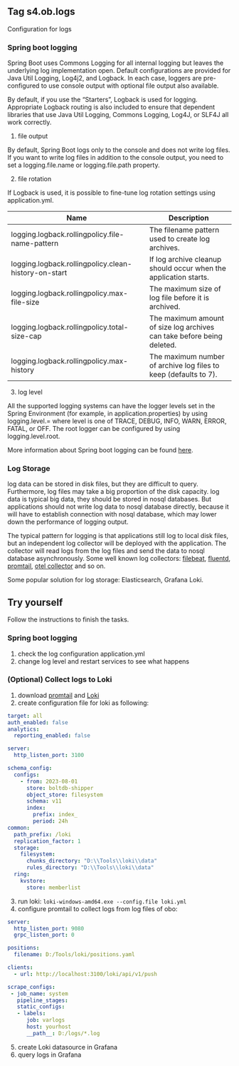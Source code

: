 ## Tag s4.ob.logs
Configuration for logs

### Spring boot logging
Spring Boot uses Commons Logging for all internal logging but leaves the underlying log implementation open. 
Default configurations are provided for Java Util Logging, Log4j2, and Logback. 
In each case, loggers are pre-configured to use console output with optional file output also available.

By default, if you use the “Starters”, Logback is used for logging. 
Appropriate Logback routing is also included to ensure that dependent libraries that use Java Util Logging, Commons Logging, Log4J, or SLF4J all work correctly.

1. file output

By default, Spring Boot logs only to the console and does not write log files. 
If you want to write log files in addition to the console output, you need to set a logging.file.name or logging.file.path property.

2. file rotation

If Logback is used, it is possible to fine-tune log rotation settings using application.yml.

| Name                                                 | Description                                                            |
|------------------------------------------------------|------------------------------------------------------------------------|
| logging.logback.rollingpolicy.file-name-pattern      | The filename pattern used to create log archives.                      |
| logging.logback.rollingpolicy.clean-history-on-start | If log archive cleanup should occur when the application starts.       |
| logging.logback.rollingpolicy.max-file-size          | The maximum size of log file before it is archived.                    |
| logging.logback.rollingpolicy.total-size-cap         | The maximum amount of size log archives can take before being deleted. |
| logging.logback.rollingpolicy.max-history            | The maximum number of archive log files to keep (defaults to 7).       |

3. log level

All the supported logging systems can have the logger levels set in the Spring Environment (for example, in application.properties) 
by using logging.level.<logger-name>=<level> where level is one of TRACE, DEBUG, INFO, WARN, ERROR, FATAL, or OFF. The root logger can be configured by using logging.level.root.

More information about Spring boot logging can be found [here](https://docs.spring.io/spring-boot/docs/current/reference/html/features.html#features.logging).

### Log Storage
log data can be stored in disk files, but they are difficult to query. Furthermore, log files may take a big proportion of the disk capacity.
log data is typical big data, they should be stored in nosql databases. But applications should not write log data to nosql database directly, 
because it will have to establish connection with nosql database, which may lower down the performance of logging output.

The typical pattern for logging is that applications still log to local disk files, but an independent log collector will be deployed with the application.
The collector will read logs from the log files and send the data to nosql database asynchronously. 
Some well known log collectors: [filebeat](https://www.elastic.co/downloads/beats/filebeat), [fluentd](https://www.fluentd.org/download), 
[promtail](https://github.com/grafana/loki/releases), [otel collector](https://opentelemetry.io/) and so on.

Some popular solution for log storage: Elasticsearch, Grafana Loki.

## Try yourself
Follow the instructions to finish the tasks.
### Spring boot logging
1. check the log configuration application.yml
2. change log level and restart services to see what happens
### (Optional) Collect logs to Loki
1. download [promtail](https://github.com/grafana/loki/releases/download/v2.9.1/promtail-2.9.1.x86_64.rpm) and [Loki](https://github.com/grafana/loki/releases/download/v2.9.1/loki-windows-amd64.exe.zip)
2. create configuration file for loki as following:
```yaml
target: all
auth_enabled: false
analytics:
  reporting_enabled: false

server:
  http_listen_port: 3100

schema_config:
  configs:
    - from: 2023-08-01
      store: boltdb-shipper
      object_store: filesystem
      schema: v11
      index:
        prefix: index_
        period: 24h
common:
  path_prefix: /loki
  replication_factor: 1
  storage:
    filesystem:
      chunks_directory: "D:\\Tools\\loki\\data"
      rules_directory: "D:\\Tools\\loki\\data"
  ring:
    kvstore:
      store: memberlist
```
3. run loki: `loki-windows-amd64.exe --config.file loki.yml`
4. configure promtail to collect logs from log files of obo:
```yaml
server:
  http_listen_port: 9080
  grpc_listen_port: 0

positions:
  filename: D:/Tools/loki/positions.yaml

clients:
  - url: http://localhost:3100/loki/api/v1/push

scrape_configs:
 - job_name: system
   pipeline_stages:
   static_configs:
   - labels:
      job: varlogs  
      host: yourhost
      __path__: D:/logs/*.log
```
5. create Loki datasource in Grafana
6. query logs in Grafana